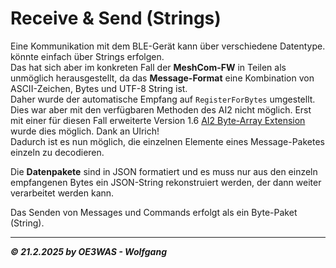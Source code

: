 # Receive & Send (Strings)

Eine Kommunikation mit dem BLE-Gerät kann über verschiedene Datentype. könnte einfach über Strings erfolgen.  
Das hat sich aber im konkreten Fall der **MeshCom-FW** in Teilen als unmöglich herausgestellt,
da das **Message-Format** eine Kombination von ASCII-Zeichen, Bytes und UTF-8 String ist.  
Daher wurde der automatische Empfang auf `RegisterForBytes` umgestellt.  
Dies war aber mit den verfügbaren Methoden des AI2 nicht möglich. Erst mit einer für diesen Fall erweiterte Version 1.6
[AI2 Byte-Array Extension](https://ullisroboterseite.de/android-AI2-ByteArray.html) wurde dies möglich. Dank an Ulrich!  
Dadurch ist es nun möglich, die einzelnen Elemente eines Message-Paketes einzeln zu decodieren.

Die **Datenpakete** sind in JSON formatiert und es muss nur aus den einzeln empfangenen Bytes ein JSON-String
rekonstruiert werden, der dann weiter verarbeitet werden kann.

Das Senden von Messages und Commands erfolgt als ein Byte-Paket (String).

___
***:copyright: 21.2.2025 by OE3WAS - Wolfgang***
